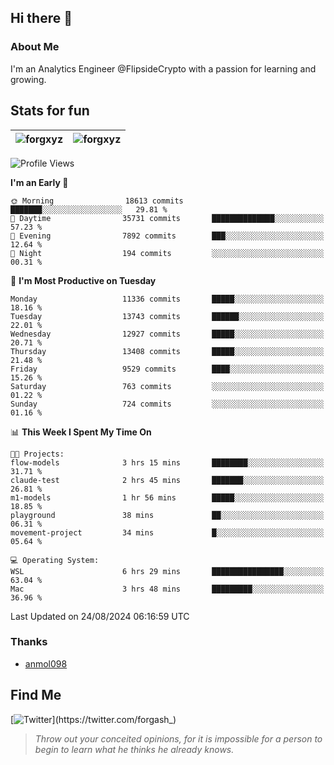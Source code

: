 ## Hi there 👋

### About Me

I'm an Analytics Engineer @FlipsideCrypto with a passion for learning and growing.
  
## Stats for fun

| <img align="center" src="https://github-readme-streak-stats.herokuapp.com/?user=forgxyz&theme=tokyonight" alt="forgxyz" /> | <img align="center" src="https://github-readme-stats.vercel.app/api?username=forgxyz&theme=tokyonight&show_icons=true" alt="forgxyz" /> |
| ------------- |------------- |


<!--START_SECTION:waka-->
![Profile Views](http://img.shields.io/badge/Profile%20Views-11-blue)

**I'm an Early 🐤** 

```text
🌞 Morning                18613 commits       ███████░░░░░░░░░░░░░░░░░░   29.81 % 
🌆 Daytime                35731 commits       ██████████████░░░░░░░░░░░   57.23 % 
🌃 Evening                7892 commits        ███░░░░░░░░░░░░░░░░░░░░░░   12.64 % 
🌙 Night                  194 commits         ░░░░░░░░░░░░░░░░░░░░░░░░░   00.31 % 
```
📅 **I'm Most Productive on Tuesday** 

```text
Monday                   11336 commits       █████░░░░░░░░░░░░░░░░░░░░   18.16 % 
Tuesday                  13743 commits       ██████░░░░░░░░░░░░░░░░░░░   22.01 % 
Wednesday                12927 commits       █████░░░░░░░░░░░░░░░░░░░░   20.71 % 
Thursday                 13408 commits       █████░░░░░░░░░░░░░░░░░░░░   21.48 % 
Friday                   9529 commits        ████░░░░░░░░░░░░░░░░░░░░░   15.26 % 
Saturday                 763 commits         ░░░░░░░░░░░░░░░░░░░░░░░░░   01.22 % 
Sunday                   724 commits         ░░░░░░░░░░░░░░░░░░░░░░░░░   01.16 % 
```


📊 **This Week I Spent My Time On** 

```text
🐱‍💻 Projects: 
flow-models              3 hrs 15 mins       ████████░░░░░░░░░░░░░░░░░   31.71 % 
claude-test              2 hrs 45 mins       ███████░░░░░░░░░░░░░░░░░░   26.81 % 
m1-models                1 hr 56 mins        █████░░░░░░░░░░░░░░░░░░░░   18.85 % 
playground               38 mins             ██░░░░░░░░░░░░░░░░░░░░░░░   06.31 % 
movement-project         34 mins             █░░░░░░░░░░░░░░░░░░░░░░░░   05.64 % 

💻 Operating System: 
WSL                      6 hrs 29 mins       ████████████████░░░░░░░░░   63.04 % 
Mac                      3 hrs 48 mins       █████████░░░░░░░░░░░░░░░░   36.96 % 
```


 Last Updated on 24/08/2024 06:16:59 UTC
<!--END_SECTION:waka-->

### Thanks
 - [anmol098](https://github.com/anmol098/waka-readme-stats/)
  
## Find Me
[![Twitter](https://img.shields.io/twitter/url/https/twitter.com/forgash_.svg?style=social&label=Follow%20%40forgash_)](https://twitter.com/forgash_)


> *Throw out your conceited opinions, for it is impossible for a person to begin to learn what he thinks he already knows.* 
